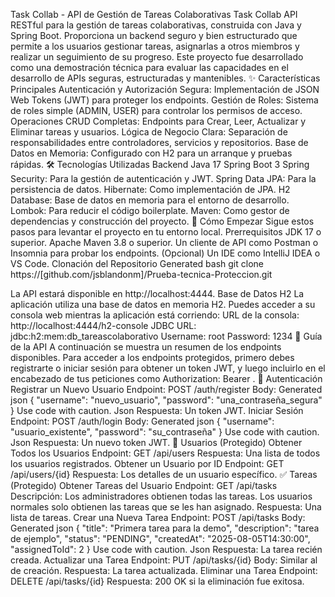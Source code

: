 Task Collab - API de Gestión de Tareas Colaborativas
Task Collab  API RESTful para la gestión de tareas colaborativas, construida con Java y Spring Boot. Proporciona un backend seguro y bien estructurado que permite a los usuarios gestionar tareas, asignarlas a otros miembros y realizar un seguimiento de su progreso.
Este proyecto fue desarrollado como una demostración técnica para evaluar las capacidades en el desarrollo de APIs seguras, estructuradas y mantenibles.
✨ Características Principales
Autenticación y Autorización Segura: Implementación de JSON Web Tokens (JWT) para proteger los endpoints.
Gestión de Roles: Sistema de roles simple (ADMIN, USER) para controlar los permisos de acceso.
Operaciones CRUD Completas: Endpoints para Crear, Leer, Actualizar y Eliminar tareas y usuarios.
Lógica de Negocio Clara: Separación de responsabilidades entre controladores, servicios y repositorios.
Base de Datos en Memoria: Configurado con H2 para un arranque y pruebas rápidas.
🛠️ Tecnologías Utilizadas
Backend
Java 17 
Spring Boot 3
Spring Security: Para la gestión de autenticación y JWT.
Spring Data JPA: Para la persistencia de datos.
Hibernate: Como implementación de JPA.
H2 Database: Base de datos en memoria para el entorno de desarrollo.
Lombok: Para reducir el código boilerplate.
Maven: Como gestor de dependencias y construcción del proyecto.
🚀 Cómo Empezar
Sigue estos pasos para levantar el proyecto en tu entorno local.
Prerrequisitos
JDK 17 o superior.
Apache Maven 3.8 o superior.
Un cliente de API como Postman o Insomnia para probar los endpoints.
(Opcional) Un IDE como IntelliJ IDEA o VS Code.
Clonación del Repositorio
Generated bash
git clone https://[github.com/jsblandonm]/Prueba-tecnica-Proteccion.git

La API estará disponible en http://localhost:4444.
Base de Datos H2
La aplicación utiliza una base de datos en memoria H2. Puedes acceder a su consola web mientras la aplicación está corriendo:
URL de la consola: http://localhost:4444/h2-console
JDBC URL: jdbc:h2:mem:db_tareascolaborativo
Username: root
Password: 1234
📖 Guía de la API
A continuación se muestra un resumen de los endpoints disponibles. Para acceder a los endpoints protegidos, primero debes registrarte o iniciar sesión para obtener un token JWT, y luego incluirlo en el encabezado de tus peticiones como Authorization: Bearer <tu-token>.
🔑 Autenticación
Registrar un Nuevo Usuario
Endpoint: POST /auth/register
Body:
Generated json
{
  "username": "nuevo_usuario",
  "password": "una_contraseña_segura"
}
Use code with caution.
Json
Respuesta: Un token JWT.
Iniciar Sesión
Endpoint: POST /auth/login
Body:
Generated json
{
  "username": "usuario_existente",
  "password": "su_contraseña"
}
Use code with caution.
Json
Respuesta: Un nuevo token JWT.
👤 Usuarios (Protegido)
Obtener Todos los Usuarios
Endpoint: GET /api/users
Respuesta: Una lista de todos los usuarios registrados.
Obtener un Usuario por ID
Endpoint: GET /api/users/{id}
Respuesta: Los detalles de un usuario específico.
✅ Tareas (Protegido)
Obtener Tareas del Usuario
Endpoint: GET /api/tasks
Descripción: Los administradores obtienen todas las tareas. Los usuarios normales solo obtienen las tareas que se les han asignado.
Respuesta: Una lista de tareas.
Crear una Nueva Tarea
Endpoint: POST /api/tasks
Body:
Generated json
{
  "title": "Primera tarea para la demo",
  "description": "tarea de ejemplo",
  "status": "PENDING",
  "createdAt": "2025-08-05T14:30:00",
  "assignedToId": 2
}
Use code with caution.
Json
Respuesta: La tarea recién creada.
Actualizar una Tarea
Endpoint: PUT /api/tasks/{id}
Body: Similar al de creación.
Respuesta: La tarea actualizada.
Eliminar una Tarea
Endpoint: DELETE /api/tasks/{id}
Respuesta: 200 OK si la eliminación fue exitosa.
